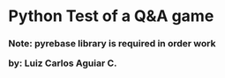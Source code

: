<h1> Python Test of a Q&A game

<h3> Note: pyrebase library is required in order work

<p>by: Luiz Carlos Aguiar C. </p>
